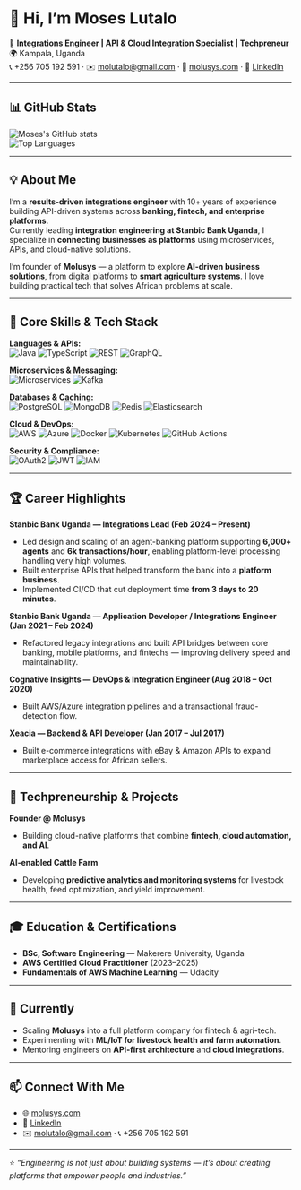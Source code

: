 # 👋 Hi, I’m Moses Lutalo

🚀 **Integrations Engineer | API & Cloud Integration Specialist | Techpreneur**  
🌍 Kampala, Uganda  
📞 +256 705 192 591 · ✉️ molutalo@gmail.com · 🔗 [molusys.com](https://molusys.com) · 🔗 [LinkedIn](https://www.linkedin.com/in/your-linkedin-here)

---

## 📊 GitHub Stats
![Moses's GitHub stats](https://github-readme-stats.vercel.app/api?username=Mowzey123&show_icons=true&theme=radical)  
![Top Languages](https://github-readme-stats.vercel.app/api/top-langs/?username=Mowzey123&layout=compact&theme=radical)

---

## 💡 About Me
I’m a **results-driven integrations engineer** with 10+ years of experience building API-driven systems across **banking, fintech, and enterprise platforms**.  
Currently leading **integration engineering at Stanbic Bank Uganda**, I specialize in **connecting businesses as platforms** using microservices, APIs, and cloud-native solutions.

I’m founder of **Molusys** — a platform to explore **AI-driven business solutions**, from digital platforms to **smart agriculture systems**. I love building practical tech that solves African problems at scale.

---

## 🔧 Core Skills & Tech Stack
**Languages & APIs:**  
![Java](https://img.shields.io/badge/Java-007396?style=flat&logo=java) ![TypeScript](https://img.shields.io/badge/TypeScript-3178C6?style=flat&logo=typescript) ![REST](https://img.shields.io/badge/REST-339933?style=flat&logo=restfulapi) ![GraphQL](https://img.shields.io/badge/GraphQL-E10098?style=flat&logo=graphql)

**Microservices & Messaging:**  
![Microservices](https://img.shields.io/badge/Microservices-FF6F00?style=flat) ![Kafka](https://img.shields.io/badge/Kafka-231F20?style=flat&logo=apachekafka)

**Databases & Caching:**  
![PostgreSQL](https://img.shields.io/badge/PostgreSQL-336791?style=flat&logo=postgresql) ![MongoDB](https://img.shields.io/badge/MongoDB-47A248?style=flat&logo=mongodb) ![Redis](https://img.shields.io/badge/Redis-DC382D?style=flat&logo=redis) ![Elasticsearch](https://img.shields.io/badge/Elasticsearch-005571?style=flat&logo=elasticsearch)

**Cloud & DevOps:**  
![AWS](https://img.shields.io/badge/AWS-232F3E?style=flat&logo=amazonaws) ![Azure](https://img.shields.io/badge/Azure-0078D4?style=flat&logo=microsoftazure) ![Docker](https://img.shields.io/badge/Docker-2496ED?style=flat&logo=docker) ![Kubernetes](https://img.shields.io/badge/Kubernetes-326CE5?style=flat&logo=kubernetes) ![GitHub Actions](https://img.shields.io/badge/GitHub_Actions-2088FF?style=flat&logo=githubactions)

**Security & Compliance:**  
![OAuth2](https://img.shields.io/badge/OAuth2-000000?style=flat) ![JWT](https://img.shields.io/badge/JWT-000000?style=flat) ![IAM](https://img.shields.io/badge/IAM-0078D4?style=flat)

---

## 🏆 Career Highlights
**Stanbic Bank Uganda — Integrations Lead (Feb 2024 – Present)**  
- Led design and scaling of an agent-banking platform supporting **6,000+ agents** and **6k transactions/hour**, enabling platform-level processing handling very high volumes.  
- Built enterprise APIs that helped transform the bank into a **platform business**.  
- Implemented CI/CD that cut deployment time **from 3 days to 20 minutes**.  

**Stanbic Bank Uganda — Application Developer / Integrations Engineer (Jan 2021 – Feb 2024)**  
- Refactored legacy integrations and built API bridges between core banking, mobile platforms, and fintechs — improving delivery speed and maintainability.

**Cognative Insights — DevOps & Integration Engineer (Aug 2018 – Oct 2020)**  
- Built AWS/Azure integration pipelines and a transactional fraud-detection flow.

**Xeacia — Backend & API Developer (Jan 2017 – Jul 2017)**  
- Built e-commerce integrations with eBay & Amazon APIs to expand marketplace access for African sellers.

---

## 🌱 Techpreneurship & Projects
**Founder @ Molusys**  
- Building cloud-native platforms that combine **fintech, cloud automation, and AI**.  

**AI-enabled Cattle Farm**  
- Developing **predictive analytics and monitoring systems** for livestock health, feed optimization, and yield improvement.


---

## 🎓 Education & Certifications
- **BSc, Software Engineering** — Makerere University, Uganda  
- **AWS Certified Cloud Practitioner** (2023–2025)  
- **Fundamentals of AWS Machine Learning** — Udacity

---

## 🔭 Currently
- Scaling **Molusys** into a full platform company for fintech & agri-tech.  
- Experimenting with **ML/IoT for livestock health and farm automation**.  
- Mentoring engineers on **API-first architecture** and **cloud integrations**.

---

## 📫 Connect With Me
- 🌐 [molusys.com](https://molusys.com)  
- 💼 [LinkedIn](https://www.linkedin.com/in/your-linkedin-here)  
- ✉️ molutalo@gmail.com · 📞 +256 705 192 591

---

⭐️ *“Engineering is not just about building systems — it’s about creating platforms that empower people and industries.”*
